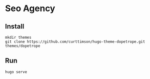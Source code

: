 # Seo Agency

## Install ##

```
mkdir themes
git clone https://github.com/curttimson/hugo-theme-dopetrope.git themes/dopetrope
 ```
 
## Run ##

```
hugo serve
 ```